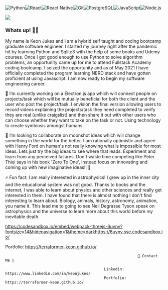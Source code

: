 
<img alt="Python" src="https://img.shields.io/badge/python%20-%2314354C.svg?&style=for-the-badge&logo=python&logoColor=white"/><img alt="React" src="https://img.shields.io/badge/React%20-%23007ACC.svg?&style=for-the-badge&logo=React&logoColor=white"/><img alt="React Native" src="https://img.shields.io/badge/react_native%20-%2320232a.svg?&style=for-the-badge&logo=react&logoColor=%2361DAFB"/><img alt="Git" src="https://img.shields.io/badge/git%20-%23F05033.svg?&style=for-the-badge&logo=git&logoColor=white"/><img alt="PostgreSQL" src="https://img.shields.io/badge/PostgreSQL%20-%23007ACC.svg?&style=for-the-badge&logo=PostgreSQL&logoColor=white"><img alt="JavaScript" src="https://img.shields.io/badge/JavaScript%20-%2314354C.svg?&style=for-the-badge&logo=JavaScript&logoColor=white"/><img alt="Node.js" src="https://img.shields.io/badge/Node.js%20-%23007ACC.svg?&style=for-the-badge&logo=Node.js&logoColor=white">

![](https://img.shields.io/badge/Tools-GitHub-informational?style=for-the-badge&logo=GitHub&logoColor=white&color=4AB197)
           
### Whats up! 👋🏾 

My name is Keon Jukes and I am a hybrid self taught and coding bootcamp graduate software engineer. I started my journey right after the pandemic hit by learning Python and Sqlite3 with the help of some books and Udemy courses. Once I got good enough to use Python to solve algorithm problems, an opportunity came up for me to attend Fullstack Academy coding bootcamp. I seized the opportunity and as of May 2021 I have officially completed the program learning NERD stack and have gotten proficient at using Javascript. I am now ready to begin my software engineering career. 

🔭 I’m currently working on a Electron.js app which will connect people on projects/task which will be mutually beneficial for both the client and the user who post the project/task. I envision the final version allowing users to record videos explaining the projects/task they need completed to verify they are real (unlike craigslist) and then share it out with other users who can choose whether they want to take on the task or not. Using technology to create symbiosis amongst humans.  

🌙  I’m looking to collaborate on moonshot ideas which will change something in the world for the better. I am rationally optimistic and agree with Henry Ford on human's not really knowing what is impossible for most ideas. Lets just try the big ideas to see where that leads. Experiment and learn from any perceived failures. Don't waste time competing like Peter Thiel says in his book 'Zero To One', instead focus on innovating and coming up with new imaginative ideas!! 🚀

⚡ Fun fact: I am really interested in astrophysics! I grew up in the inner city and the educational system was not good. Thanks to books and the internet, I was able to learn about physics and other sciences and really get interested in them. I have found that there is almost nothing I don't find interesting to learn about. Biology, animals, history, astronomy, animation, you name it. This lead me to going to see Neil Degrasse Tyson speak on astrophysics and the universe to learn more about this world before my inevitable death.

https://codesandbox.io/embed/webpack-threejs-6uyny?fontsize=14&hidenavigation=1&theme=darkhttps://6uyny.sse.codesandbox.io/

Portfolio: https://terraformer-keon.github.io/




                                                               📲 Contact Me 📩
                                                                              
                                                Linkedin: https://www.linkedin.com/in/keonjukes/
                                                Portfolio: https://terraformer-keon.github.io/


<!--
**terraformer-keon/terraformer-keon** is a ✨ _special_ ✨ repository because its `README.md` (this file) appears on your GitHub profile.

Here are some ideas to get you started:

- 🔭 I’m currently working on ...
- 🌱 I’m currently learning ...
- 👯 I’m looking to collaborate on ...
- 🤔 I’m looking for help with ...
- 💬 Ask me about ...
- 📫 How to reach me: ...
- 😄 Pronouns: ...
- ⚡ Fun fact: ...
-->
